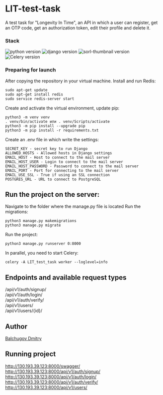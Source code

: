 # LIT-test-task
A test task for "Longevity In Time", an API in which a user can register, get an OTP code, get an authorization token, edit their profile and delete it.

### **Stack**
![python version](https://img.shields.io/badge/Python-3.8-green)
![django version](https://img.shields.io/badge/Django-3.2-green)
![sorl-thumbnail version](https://img.shields.io/badge/Django%20REST%20Framework-%203.14.0-green)
![Celery version](https://img.shields.io/badge/Celery-5.3-green)


### Preparing for launch
After copying the repository in your virtual machine.
Install and run Redis:
```
sudo apt-get update
sudo apt-get install redis
sudo service redis-server start
```
Create and activate the virtual environment, update pip:
```
python3 -m venv venv
. venv/bin/activate или . venv/Scripts/activate
python3 -m pip install --upgrade pip
python3 -m pip install -r requirements.txt
```
Create an .env file in which write the settings:
```
SECRET_KEY - secret key to run Django
ALLOWED_HOSTS - Allowed hosts in Django settings
EMAIL_HOST - Host to connect to the mail server
EMAIL_HOST_USER - Login to connect to the mail server
EMAIL_HOST_PASSWORD - Password to connect to the mail server
EMAIL_PORT - Port for connecting to the mail server
EMAIL_USE_SSL - True if using an SSL connection
POSTGRES_URL - URL to connect to PostgreSQL
```

## Run the project on the server:
Navigate to the folder where the manage.py file is located
Run the migrations:
```
python3 manage.py makemigrations
python3 manage.py migrate
```
Run the project:
```
python3 manage.py runserver 0:8000
```
In parallel, you need to start Celery:
```
celery -A LIT_test_task worker --loglevel=info
```


## Endpoints and available request types
/api/v1/auth/signup/ <br>
/api/v1/auth/login/ <br>
/api/v1/auth/verify/ <br>
/api/v1/users/ <br>
/api/v1/users/{id}/ <br>

## Author
[Balchugov Dmitry](https://github.com/Lickan00 "Github page")

## Running project
http://130.193.39.123:8000/swagger/  <br>
http://130.193.39.123:8000/api/v1/auth/signup/  <br>
http://130.193.39.123:8000/api/v1/auth/login/  <br>
http://130.193.39.123:8000/api/v1/auth/verify/  <br>
http://130.193.39.123:8000/api/v1/users/  <br>
